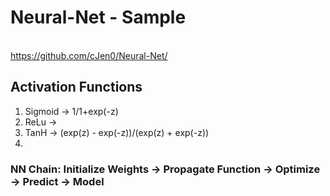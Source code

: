 # Neural-Net - Sample
</br>https://github.com/cJen0/Neural-Net/</br>

## Activation Functions
1. Sigmoid  -> 1/1+exp(-z)
2. ReLu     ->
3. TanH     -> (exp(z) - exp(-z))/(exp(z) + exp(-z))
4. 



### NN Chain: Initialize Weights -> Propagate Function -> Optimize -> Predict -> Model
